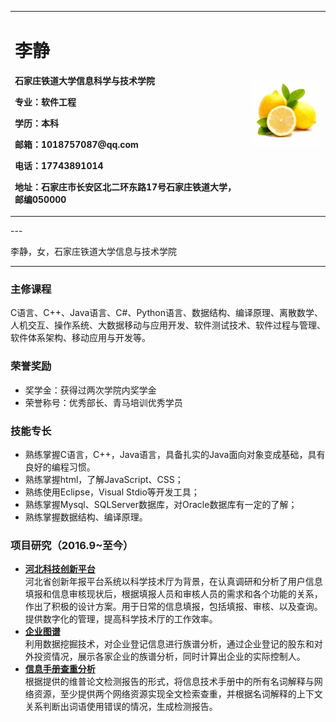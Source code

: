 <table border="0">
  <tr>
    <td width="75%">
      <h1>李静</h1>
      <p><b>石家庄铁道大学信息科学与技术学院</b></p>
      <p><b>专业：软件工程</b></p>
      <p><b>学历：本科</b></p>
      <p><b>邮箱：1018757087@qq.com</b></p>
      <p><b>电话：17743891014</b></p>
      <p><b>地址：石家庄市长安区北二环东路17号石家庄铁道大学，邮编050000</b></p>
    </td>
    <td width="25%">
      <img src="/zhengjianzhao.jpg" width="100%">
    </td>
  </tr>
</table>
---

李静，女，石家庄铁道大学信息与技术学院

---

### 主修课程
C语言、C++、Java语言、C#、Python语言、数据结构、编译原理、离散数学、人机交互、操作系统、大数据移动与应用开发、软件测试技术、软件过程与管理、软件体系架构、移动应用与开发等。

### 荣誉奖励
- 奖学金：获得过两次学院内奖学金
- 荣誉称号：优秀部长、青马培训优秀学员

### 技能专长
- 熟练掌握C语言，C++，Java语言，具备扎实的Java面向对象变成基础，具有良好的编程习惯。
- 熟练掌握html，了解JavaScript、CSS；
- 熟练使用Eclipse，Visual Stdio等开发工具；
- 熟练掌握Mysql、SQLServer数据库，对Oracle数据库有一定的了解；
- 熟练掌握数据结构、编译原理。

### 项目研究（2016.9~至今）
- **[河北科技创新平台](https://github.com/sunnybingxue/Chuangxin1)**  
河北省创新年报平台系统以科学技术厅为背景，在认真调研和分析了用户信息填报和信息审核现状后，根据填报人员和审核人员的需求和各个功能的关系，作出了积极的设计方案。用于日常的信息填报，包括填报、审核、以及查询。提供数字化的管理，提高科学技术厅的工作效率。
- **[企业图谱](https://github.com/sunnybingxue/Qiye)**    
利用数据挖掘技术，对企业登记信息进行族谱分析，通过企业登记的股东和对外投资情况，展示各家企业的族谱分析，同时计算出企业的实际控制人。
- **[信息手册查重分析](https://github.com/sunnybingxue/Reci)**  
根据提供的维普论文检测报告的形式，将信息技术手册中的所有名词解释与网络资源，至少提供两个网络资源实现全文检索查重，并根据名词解释的上下文关系判断出词语使用错误的情况，生成检测报告。

